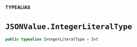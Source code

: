 **TYPEALIAS**

# `JSONValue.IntegerLiteralType`

```swift
public typealias IntegerLiteralType = Int
```
